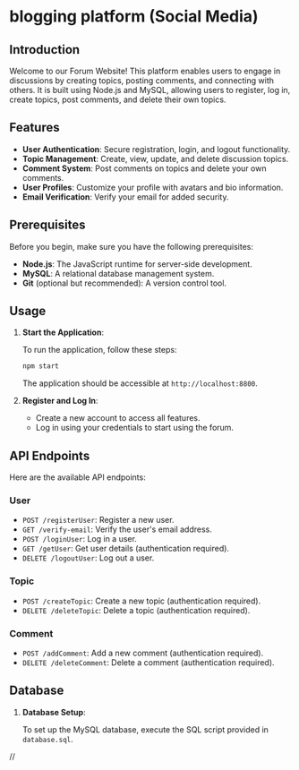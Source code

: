 # blogging platform (Social Media)

## Introduction

Welcome to our Forum Website! This platform enables users to engage in discussions by creating topics, posting comments, and connecting with others. It is built using Node.js and MySQL, allowing users to register, log in, create topics, post comments, and delete their own topics.

## Features

- **User Authentication**: Secure registration, login, and logout functionality.
- **Topic Management**: Create, view, update, and delete discussion topics.
- **Comment System**: Post comments on topics and delete your own comments.
- **User Profiles**: Customize your profile with avatars and bio information.
- **Email Verification**: Verify your email for added security.

## Prerequisites

Before you begin, make sure you have the following prerequisites:

- **Node.js**: The JavaScript runtime for server-side development.
- **MySQL**: A relational database management system.
- **Git** (optional but recommended): A version control tool.

## Usage

1. **Start the Application**:

   To run the application, follow these steps:

   ```bash
   npm start
   ```

   The application should be accessible at `http://localhost:8800`.

2. **Register and Log In**:

   - Create a new account to access all features.
   - Log in using your credentials to start using the forum.

## API Endpoints

Here are the available API endpoints:

### User

- `POST /registerUser`: Register a new user.
- `GET /verify-email`: Verify the user's email address.
- `POST /loginUser`: Log in a user.
- `GET /getUser`: Get user details (authentication required).
- `DELETE /logoutUser`: Log out a user.


### Topic

- `POST /createTopic`: Create a new topic (authentication required).
- `DELETE /deleteTopic`: Delete a topic (authentication required).

### Comment

- `POST /addComment`: Add a new comment (authentication required).
- `DELETE /deleteComment`: Delete a comment (authentication required).

## Database

1. **Database Setup**:

   To set up the MySQL database, execute the SQL script provided in `database.sql`.

//
